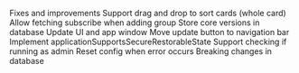 Fixes and improvements
Support drag and drop to sort cards (whole card)
Allow fetching subscribe when adding group
Store core versions in database
Update UI and app window
Move update button to navigation bar
Implement applicationSupportsSecureRestorableState
Support checking if running as admin
Reset config when error occurs
Breaking changes in database
